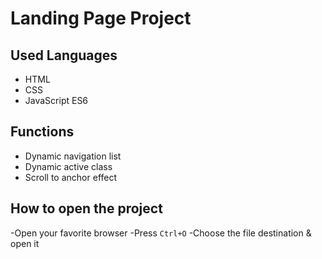# Landing Page Project

## Used Languages

* HTML
* CSS
* JavaScript ES6

## Functions

- Dynamic navigation list
- Dynamic active class
- Scroll to anchor effect

## How to open the project

-Open your favorite browser
-Press `Ctrl+O`
-Choose the file destination & open it
